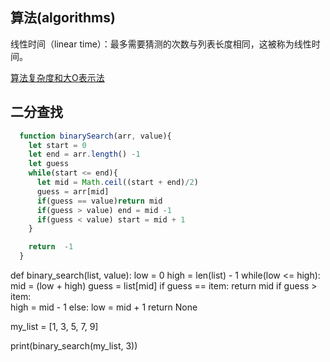 ## 算法(algorithms)

线性时间（linear time）：最多需要猜测的次数与列表长度相同，这被称为线性时间。

[算法复杂度和大O表示法](./docs/算法复杂度和大O表示法.md)


## 二分查找

```js
  function binarySearch(arr, value){
    let start = 0
    let end = arr.length() -1
    let guess
    while(start <= end){
      let mid = Math.ceil((start + end)/2)
      guess = arr[mid]
      if(guess == value)return mid
      if(guess > value) end = mid -1
      if(guess < value) start = mid + 1
    }

    return  -1
  }
```

def binary_search(list, value):
  low = 0
  high = len(list) - 1
  while(low <= high):
    mid = (low + high)
    guess = list[mid]
    if guess == item:
      return mid
    if guess > item:  
      high = mid - 1
    else:
      low = mid + 1
    return None

my_list = [1, 3, 5, 7, 9]

print(binary_search(my_list, 3))
